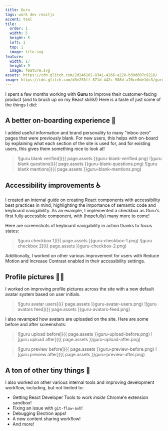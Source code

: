 ```yaml
---
title: Guru
tags: work dev reactjs
accent: teal
tile:
  order: 1
  width: 5
  height: 5
  left: 1
  top: 1
  image: tile.svg
feature:
  width: 17
  height: 9
  image: feature.svg
assets: https://cdn.glitch.com/2d246102-8341-4166-a220-b39d607c9218/
image: https://cdn.glitch.com/d3e253ff-871d-442c-988d-a70ce0de1dc3/guru-meta-preview.png
---
```


I spent a few months working with **Guru** to improve their customer-facing product (and to brush up on my React skills!) Here is a taste of just some of the things I did:

## A better on-boarding experience 👋

I added useful information and brand personality to many "inbox-zero" pages that were previously blank. For new users, this helps with on-board by explaining what each section of the site is used for, and for existing users, this gives them something nice to look at!

> ![guru blank verified]({{ page.assets }}guru-blank-verified.png)
> <row markdown="block">
> <column markdown="block" width="50">
> ![guru blank questions]({{ page.assets }}guru-blank-questions.png)
> </column>
> <column markdown="block" width="50">
> ![guru blank mentions]({{ page.assets }}guru-blank-mentions.png)
> </column>
> </row>




## Accessibility improvements ♿️

I created an internal guide on creating React components with accessibility best practices in mind, highlighting the importance of semantic code and keyboard navigability. As an example, I implemented a checkbox as Guru's first fully accessible component, with (hopefully) many more to come!

Here are screenshots of keyboard navigability in action thanks to focus states:

> <row markdown="block">
> <column markdown="block" width="50">
> ![guru checkbox 1]({{ page.assets }}guru-checkbox-1.png)
> </column>
> <column markdown="block" width="50">
> ![guru checkbox 2]({{ page.assets }}guru-checkbox-2.png)
> </column>
> </row>

Additionally, I worked on other various improvement for users with Reduce Motion and Increase Contrast enabled in their accessibility settings.

## Profile pictures 🙍‍♀️

I worked on improving profile pictures across the site with a new default avatar system based on user initials.

> <row markdown="block">
> <column markdown="block" width="50">
> ![guru avatar users]({{ page.assets }}guru-avatar-users.png)
> </column>
> <column markdown="block" width="50">
> ![guru avatars feed]({{ page.assets }}guru-avatars-feed.png)
> </column>
> </row>

I also revamped how avatars are uploaded on the site. Here are some before and after screenshots:

> <row markdown="block">
> <column markdown="block" width="50">
> ![guru upload before]({{ page.assets }}guru-upload-before.png)
> </column>
> <column markdown="block" width="50">
> ![guru upload after]({{ page.assets }}guru-upload-after.png)
> </column>
> </row>

> <row markdown="block">
> <column markdown="block" width="50">
> ![guru preview before]({{ page.assets }}guru-preview-before.png)
> </column>
> <column markdown="block" width="50">
> ![guru preview after]({{ page.assets }}guru-preview-after.png)
> </column>
> </row>

## A ton of other tiny things 🥇

 I also worked on other various internal tools and improving development workflow, including, but not limited to:

- Getting React Developer Tools to work _inside_ Chrome'e extension sandbox!
- Fixing an issue with `git-flow-avh`!
- Debugging Electron apps!
- A new content sharing workflow!
- And more!
